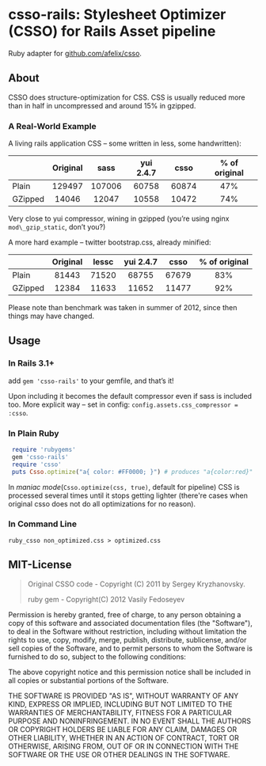 # csso-rails: Stylesheet Optimizer (CSSO) for Rails Asset pipeline

Ruby adapter for [github.com/afelix/csso](https://github.com/afelix/csso).

## About
CSSO does structure-optimization for CSS.
CSS is usually reduced more than in half in uncompressed and around 15% in gzipped.

### A Real-World Example
A living rails application CSS – some written in less, some handwritten):

|        | Original     |  sass  | yui 2.4.7  | csso  | % of original
|:-------|:------------:|:------:|:-----:|:-----:|:------:
|Plain   | 129497       | 107006 | 60758 | 60874 | 47%
|GZipped | 14046        | 12047  | 10558 | 10472 | 74%

Very close to yui compressor, wining in gzipped (you’re using nginx `mod\_gzip_static`, don’t you?)

A more hard example – twitter bootstrap.css, already minified:

|        | Original     | lessc | yui 2.4.7  | csso  | % of original
|:-------|:------------:|:-----:|:-----:|:-----:|:------:
|Plain   | 81443        | 71520 | 68755 | 67679 | 83%
|GZipped | 12384        | 11633 | 11652 | 11477 | 92%

Please note than benchmark was taken in summer of 2012, since then things may have changed.

## Usage

### In Rails 3.1+
add `gem 'csso-rails'` to your gemfile, and that’s it!

Upon including it becomes the default compressor even if sass is included too.
More explicit way – set in config: `config.assets.css_compressor = :csso`.


### In Plain Ruby

```ruby
 require 'rubygems'
 gem 'csso-rails'
 require 'csso'
 puts Csso.optimize("a{ color: #FF0000; }") # produces "a{color:red}"
```

In _maniac mode_(`Csso.optimize(css, true)`, default for pipeline) CSS is processed several times until it stops getting lighter (there're cases when original csso does not do all optimizations for no reason).

### In Command Line

    ruby_csso non_optimized.css > optimized.css


## MIT-License

> Original CSSO code - Copyright (C) 2011 by Sergey Kryzhanovsky.
>
> ruby gem - Copyright(C) 2012 Vasily Fedoseyev

Permission is hereby granted, free of charge, to any person obtaining a copy
of this software and associated documentation files (the "Software"), to deal
in the Software without restriction, including without limitation the rights
to use, copy, modify, merge, publish, distribute, sublicense, and/or sell
copies of the Software, and to permit persons to whom the Software is
furnished to do so, subject to the following conditions:

The above copyright notice and this permission notice shall be included in
all copies or substantial portions of the Software.

THE SOFTWARE IS PROVIDED "AS IS", WITHOUT WARRANTY OF ANY KIND, EXPRESS OR
IMPLIED, INCLUDING BUT NOT LIMITED TO THE WARRANTIES OF MERCHANTABILITY,
FITNESS FOR A PARTICULAR PURPOSE AND NONINFRINGEMENT. IN NO EVENT SHALL THE
AUTHORS OR COPYRIGHT HOLDERS BE LIABLE FOR ANY CLAIM, DAMAGES OR OTHER
LIABILITY, WHETHER IN AN ACTION OF CONTRACT, TORT OR OTHERWISE, ARISING FROM,
OUT OF OR IN CONNECTION WITH THE SOFTWARE OR THE USE OR OTHER DEALINGS IN
THE SOFTWARE.
